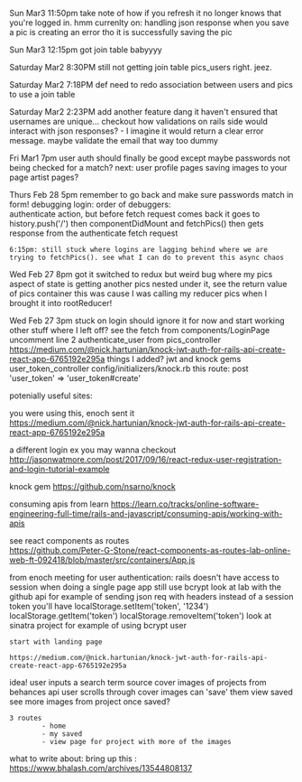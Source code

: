 Sun Mar3 11:50pm
  take note of how if you refresh it no longer knows that you're logged in. hmm
  currenlty on: handling json response when you save a pic is creating an error
    tho it is successfully saving the pic

Sun Mar3 12:15pm
  got join table babyyyy

Saturday Mar2 8:30PM
  still not getting join table pics_users right. jeez.


Saturday Mar2 7:18PM
  def need to redo association between users and pics to use a join table

Saturday Mar2 2:23PM
  add another feature dang it 
  haven't ensured that usernames are unique... checkout how validations on rails side would interact with json responses? - I imagine it would return a clear error message. maybe validate the email that way too dummy

Fri Mar1 7pm
  user auth should finally be good
      except maybe passwords not being checked for a match?
  next:
    user profile pages
    saving images to your page
    artist pages?
  

Thurs Feb 28 5pm
  remember to go back and make sure passwords match in form!
  debugging login:
    order of debuggers:  
      authenticate action, but before fetch request comes back it goes to
      history.push('/')
      then componentDidMount and fetchPics()
      then gets response from   the authenticate fetch request

    6:15pm: still stuck where logins are lagging behind where we are trying to fetchPics(). see what I can do to prevent this async chaos




Wed Feb 27 8pm
    got it switched to redux but weird bug where my pics aspect of state is getting another pics nested under it, see the return value of pics container
      this was cause I was calling my reducer pics when I brought it into rootReducer!

Wed Feb 27 3pm
    stuck on login
    should ignore it for now and start working other stuff
    where I left off?
        see the fetch from components/LoginPage
        uncomment line 2 authenticate_user from pics_controller
        https://medium.com/@nick.hartunian/knock-jwt-auth-for-rails-api-create-react-app-6765192e295a
    things I added?
        jwt and knock gems
        user_token_controller
        config/initializers/knock.rb
        this route:   post 'user_token' => 'user_token#create'



potenially useful sites:
  
  you were using this, enoch sent it
    https://medium.com/@nick.hartunian/knock-jwt-auth-for-rails-api-create-react-app-6765192e295a
  
  a different login ex you may wanna checkout   
    http://jasonwatmore.com/post/2017/09/16/react-redux-user-registration-and-login-tutorial-example

  knock gem
    https://github.com/nsarno/knock

  consuming apis from learn
    https://learn.co/tracks/online-software-engineering-full-time/rails-and-javascript/consuming-apis/working-with-apis

    
  see react components as routes  
    https://github.com/Peter-G-Stone/react-components-as-routes-lab-online-web-ft-092418/blob/master/src/containers/App.js




from enoch meeting
    for user authentication:
        rails doesn't have access to session when doing a single page app
        still use bcrypt
        look at lab with the github api for example of sending json req with headers
            instead of a session token you'll have 
                localStorage.setItem('token', '1234')
                localStorage.getItem('token')
                localStorage.removeItem('token')
        look at sinatra project for example of using bcrypt user

    start with landing page

    https://medium.com/@nick.hartunian/knock-jwt-auth-for-rails-api-create-react-app-6765192e295a


idea!
    user inputs a search term
    source cover images of projects from behances api
    user scrolls through cover images
    can 'save' them
    view saved
        see more images from project once saved?
    

    3 routes
            - home
            - my saved
            - view page for project with more of the images


    

what to write about:
  bring up this :  https://www.bhalash.com/archives/13544808137

